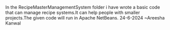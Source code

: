 In the RecipeMasterManagementSystem folder i have wrote a basic code that can manage recipe systems.It can help people with smaller projects.The given code will run in Apache NetBeans.
24-6-2024 ~Areesha Kanwal
